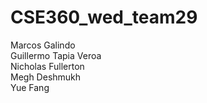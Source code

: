 # CSE360_wed_team29

Marcos Galindo </br>
Guillermo Tapia Veroa </br>
Nicholas Fullerton    </br>
Megh Deshmukh </br>
Yue Fang
